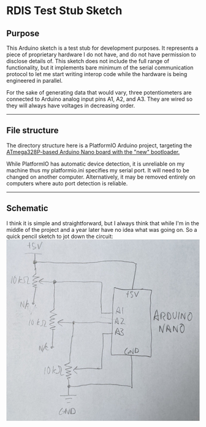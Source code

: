 # RDIS Test Stub Sketch

## Purpose

This Arduino sketch is a test stub for development purposes. It represents
a piece of proprietary hardware I do not have, and do not have permission
to disclose details of. This sketch does not include the full range of
functionality, but it implements bare minimum of the serial communication
protocol to let me start writing interop code while the hardware is being
engineered in parallel.

For the sake of generating data that would vary, three potentiometers are
connected to Arduino analog input pins A1, A2, and A3. They are wired so
they will always have voltages in decreasing order.

-------------
## File structure

The directory structure here is a PlatformIO Arduino project, targeting
the
[ATmega328P-based Arduino Nano board with the "new" bootloader.](https://docs.platformio.org/en/latest/boards/atmelavr/nanoatmega328new.html)

While PlatformIO has automatic device detection, it is unreliable on my
machine thus my platformio.ini specifies my serial port. It will need
to be changed on another computer. Alternatively, it may be removed
entirely on computers where auto port detection is reliable.

-------------
## Schematic

I think it is simple and straightforward, but I always think that while
I'm in the middle of the project and a year later have no idea what
was going on. So a quick pencil sketch to jot down the circuit:
![Schematic with Arduino and three potentiometers](./teststub_schematic.jpg)
